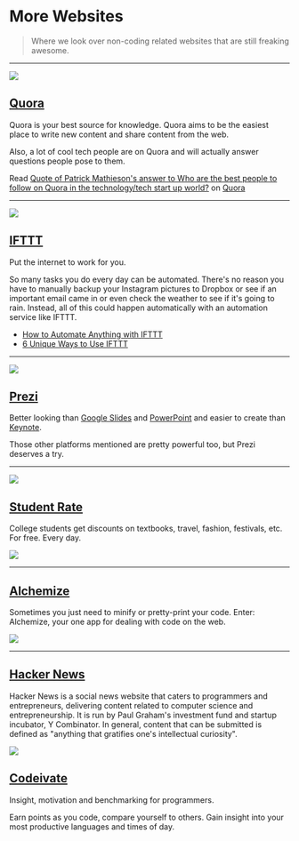 # More Websites

> Where we look over non-coding related websites that are still freaking awesome.

---

![](http://sproutsocial.com/insights/wp-content/uploads/2014/03/Quora-and-Brands-Article-Main-Image.png)

## [Quora](http://quora.com)

Quora is your best source for knowledge. Quora aims to be the easiest place to write new content and share content from the web.

Also, a lot of cool tech people are on Quora and will actually answer questions people pose to them.

<span class="quora-content-embed" data-name="Who-are-the-best-people-to-follow-on-Quora-in-the-technology-tech-start-up-world/answer/Patrick-Mathieson/quote/2916359">Read <a data-width="541" data-height="824" class="quora-content-link" href="http://www.quora.com/Who-are-the-best-people-to-follow-on-Quora-in-the-technology-tech-start-up-world/answer/Patrick-Mathieson/quote/2916359" data-embed="zkrnwmj" data-type="quote" data-id="2916359" data-key="7526ab1f934b26a2cd79b0dfd0a46077">Quote of Patrick Mathieson's answer to Who are the best people to follow on Quora in the technology/tech start up world?</a> on <a href="http://www.quora.com">Quora</a><script type="text/javascript" src="http://www.quora.com/widgets/content"></script></span>

---

![](http://buffernet.com/wp-content/uploads/2014/12/IFTTT.png)

## [IFTTT](http://ifttt.com)

Put the internet to work for you.

So many tasks you do every day can be automated. There's no reason you have to manually backup your Instagram pictures to Dropbox or see if an important email came in or even check the weather to see if it's going to rain. Instead, all of this could happen automatically with an automation service like IFTTT.

- [How to Automate Anything with IFTTT](http://computers.tutsplus.com/tutorials/how-to-automate-anything-with-ifttt--cms-20537)
- [6 Unique Ways to Use IFTTT](http://computers.tutsplus.com/tutorials/put-ifttt-to-work-6-unique-ways-to-use-ifttt--cms-20945)

---

![](http://prezibook.com/wp-content/uploads/prezi_horizontal.png)

## [Prezi](http://prezi.com/)

Better looking than [Google Slides](http://slides.google.com) and [PowerPoint]() and easier to create than [Keynote]().

Those other platforms mentioned are pretty powerful too, but Prezi deserves a try.

---

![](http://blairblogs.com/wp-content/uploads/2013/09/photo.jpg)

## [Student Rate](http://www.studentrate.com/)

College students get discounts on textbooks, travel, fashion, festivals, etc. For free. Every day.

![](https://ash.ms/content/images/2014/12/tile-1400.png)

---

## [Alchemize](https://alchemizeapp.com/)

Sometimes you just need to minify or pretty-print your code. Enter: Alchemize, your one app for dealing with code on the web.

![](https://d13yacurqjgara.cloudfront.net/users/3093/screenshots/797096/hn-logo-dribbble-shot_1x.png)

---

## [Hacker News](https://news.ycombinator.com/)

Hacker News is a social news website that caters to programmers and entrepreneurs, delivering content related to computer science and entrepreneurship. It is run by Paul Graham's investment fund and startup incubator, Y Combinator. In general, content that can be submitted is defined as "anything that gratifies one's intellectual curiosity".

![](https://huacm.files.wordpress.com/2015/03/codeivate.png)

## [Codeivate](http://www.codeivate.com/)

Insight, motivation and benchmarking for programmers.

Earn points as you code, compare yourself to others. Gain insight into your most productive languages and times of day.
